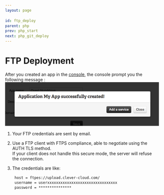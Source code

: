 ```yaml
---
layout: page

id: ftp_deploy
parent: php
prev: php_start
next: php_git_deploy
---
```

# FTP Deployment

After you created an app in the [console](https://console.clever-cloud.com), the console prompt you the following message&nbsp;:
<img class="thumbnail img_doc" src="/img/newapp6.png">

1. Your FTP credentials are sent by email.
2. Use a FTP client with FTPS compliance, able to negotiate using the AUTH TLS method.  
If your client does not handle this secure mode, the server will refuse the connection.
3. The credentials are like:  

		host = ftpes://upload.clever-cloud.com/
		username = userxxxxxxxxxxxxxxxxxxxxxxxxxxxxxxxx
		password = ***************
